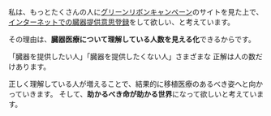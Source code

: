 私は、もっとたくさんの人に[グリーンリボンキャンペーン](http://www.green-ribbon.jp/)のサイトを見た上で、
[インターネットでの臓器提供意思登録](https://www2.jotnw.or.jp/)をして欲しい、と考えています。

その理由は、**臓器医療について理解している人数を見える化**できるからです。

「臓器を提供したい人」「臓器を提供したくない人」さまざまな
正解は人の数だけあります。

正しく理解している人が増えることで、結果的に移植医療のあるべき姿へと向かっていきます。
そして、**助かるべき命が助かる世界**になって欲しいと考えています。
